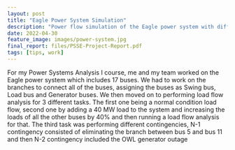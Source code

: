 ```yaml
---
layout: post
title: "Eagle Power System Simulation"
description: "Power flow simulation of the Eagle power system with different contingencies"
date: 2022-04-30
feature_image: images/power-system.jpg
final_report: files/PSSE-Project-Report.pdf
tags: [tips, work]
---
```


For my Power Systems Analysis I course, me and my team worked on the Eagle power system which includes 17 buses. We had to work on the branches to connect all of the buses, assigning the buses as Swing bus, Load bus and Generator buses. We then moved on to performing load flow analysis for 3 different tasks. The first one being a normal condition load flow, second one by adding a 40 MW load to the system and increasing the loads of all the other buses by 40% and then running a load flow analysis for that. The third task was performing different contingencies, N-1 contingency consisted of eliminating the branch between bus 5 and bus 11 and then N-2 contingency included the OWL generator outage
